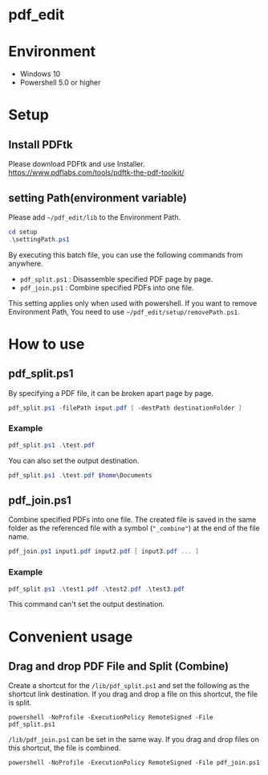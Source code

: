 # pdf_edit

# Environment

- Windows 10
- Powershell 5.0 or higher

# Setup

## Install PDFtk

Please download PDFtk and use Installer.
https://www.pdflabs.com/tools/pdftk-the-pdf-toolkit/

## setting Path(environment variable)

Please add ```~/pdf_edit/lib``` to the Environment Path.

```powershell
cd setup
.\settingPath.ps1
```

By executing this batch file, you can use the following commands from anywhere.

- ```pdf_split.ps1``` : Disassemble specified PDF page by page.
- ```pdf_join.ps1``` : Combine specified PDFs into one file.

This setting applies only when used with powershell.
If you want to remove Environment Path, You need to use ```~/pdf_edit/setup/removePath.ps1```.

# How to use

## pdf_split.ps1

By specifying a PDF file, it can be broken apart page by page.

```powershell
pdf_split.ps1 -filePath input.pdf [ -destPath destinationFolder ]
```

### Example

```powershell
pdf_split.ps1 .\test.pdf 
```

You can also set the output destination.

```powershell
pdf_split.ps1 .\test.pdf $home\Documents
```

## pdf_join.ps1

Combine specified PDFs into one file.
The created file is saved in the same folder as the referenced file with a symbol (```"_combine"```) at the end of the file name.

```powershell
pdf_join.ps1 input1.pdf input2.pdf [ input3.pdf ... ]
```

### Example

```powershell
pdf_split.ps1 .\test1.pdf .\test2.pdf .\test3.pdf
```

This command can't set the output destination.


# Convenient usage

## Drag and drop PDF File and Split (Combine)

Create a shortcut for the ```/lib/pdf_split.ps1``` and set the following as the shortcut link destination.
If you drag and drop a file on this shortcut, the file is split.

```
powershell -NoProfile -ExecutionPolicy RemoteSigned -File pdf_split.ps1
```

```/lib/pdf_join.ps1``` can be set in the same way.
If you drag and drop files on this shortcut, the file is combined.

```
powershell -NoProfile -ExecutionPolicy RemoteSigned -File pdf_join.ps1
```
